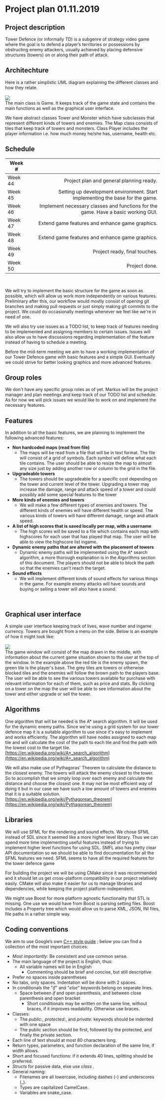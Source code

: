 # Project plan 01.11.2019

## Project description

Tower Defence (or informally TD) is a subgenre of strategy video game where the goal is to defend a player’s territories or possessions by obstructing enemy attackers, usually achieved by placing defensive structures (towers) on or along their path of attack.
<br /> 

## Architechture

Here is a rather simplistic UML diagram explaining the different classes and how they relate.
<br />
<br />
![](https://i.imgur.com/L5tW7fr.png)
<br />
The main class is Game. It keeps track of the game state and contains the main functions as well as the graphical user interface.

We have abstract classes Tower and Monster which have subclasses that represent different kinds of towers and enemies. The Map class consists of tiles that keep track of towers and monsters. Class Player includes the player information i.e. how much money he/she has, username, health etc.
<br /> 

## Schedule

| Week  # |                                                                                   |
| ------- | --------------------------------------------------------------------------------: |
| Week 44 |                                          Project plan and general planning ready. |
| Week 45 |     Setting up development environment. Start implementing the base for the game. |
| Week 46 | Implement necessary classes and functions for the game. Have a basic working GUI. |
| Week 47 |                                   Extend game features and enhance game graphics. |
| Week 48 |                                   Extend game features and enhance game graphics. |
| Week 49 |                                                     Project ready, final touches. |
| Week 50 |                                                                     Project done. |
<br />

We will try to implement the basic structure for the game as soon as possible, which will allow us work more independently on various features.
Preliminary after this, our workflow would mostly consist of opening git branches and making pull requests or just simply making git commits to the project. We could do occasionally meetings whenever we feel like we're in need of one.

We will also try use issues as a TODO list, to keep track of features needing to be implemented and assigning members to certain issues. Issues will also allow us to have discussions regarding implementation of the feature instead of having to schedule a meeting.

Before the mid-term meeting we aim to have a working implementation of our Tower Defence game with basic features and a simple GUI. Eventually we could strive for better looking graphics and more advanced features.
<br /> 

## Group roles

We don't have any specific group roles as of yet. Markus will be the project manager and plan meetings and keep track of our TODO list and schedule. As for now we will pick issues we would like to work on and implement the necessary features.
<br /> 

## Features

In addition to all the basic features, we are planning to implement the following advanced features:
<br />

- **Non hardcoded maps (read from file)**
  - The maps will be read from a file that will be in text format. The file will consist of a grid of symbols. Each symbol will define what each tile contains. The user should be able to resize the map to almost any size just by adding another row or column to the grid in the file.
- **Upgradeable towers**
  - The towers should be upgradeable for a specific cost depending on the tower and current level of the tower. Upgrading a tower may increase the damage, range and attack speed of a tower and could possibly add some special features to the tower
- **More kinds of enemies and towers**
  - We will make a few different types of enemies and towers. The different kinds of enemies will have different health or speed. The various kinds of towers will have different damage, range and attack speed.
- **A list of high scores that is saved locally per map, with a username**
  - The high scores will be saved to a file which contains each map with highscores for each user that has played that map. The user will be able to view the highscore list ingame.
- **Dynamic enemy paths that are altered with the placement of towers**
  - Dynamic enemy paths will be implemented using the A&ast; search algorithm, a more thorough explanation is in the Algorithms section of this document. The players should not be able to block the path so that the enemies can't reach the target.
- **Sound effects**
  - We will implement different kinds of sound effects for various things in the game. For example enemy attacks will have sounds and buying or selling a tower will also have a sound.

<br /> 

## Graphical user interface

A simple user interface keeping track of lives, wave number and ingame currency. Towers are bought from a menu on the side. Below is an example of how it might look like:
<br /> 
<br /> 
![](https://i.imgur.com/Vrg0YCF.png=600x)
<br /> 
The game window will consist of the map drawn in the middle, with information about the current game situation shown to the user at the top of the window. In the example above the red tile is the enemy spawn, the green tile is the player's base. The grey tiles are towers or otherwise blocked tiles and the enemies will follow the brown path to the players base. The user will be able to see the various towers available for purchase with relevant information for each of them, such as price and stats. By clicking on a tower on the map the user will be able to see information about the tower and either upgrade or sell the tower.
<br />

## Algorithms

One algorithm that will be needed is the A* search algorithm. It will be used for the dynamic enemy paths. Since we're using a grid system for our tower defence map it is a suitable algorithm to use since it's easy to implement and works efficiently. The algorithm will have nodes assigned to each map tile and will calculate the cost of the path to each tile and find the path with the lowest cost to the target tile.  
[https://en.wikipedia.org/wiki/A*_search_algorithm](https://en.wikipedia.org/wiki/A*_search_algorithm)

We will also make use of Pythagoras' Theorem to calculate the distance to the closest enemy. The towers will attack the enemy closest to the tower. So to accomplish that we simply loop over each enemy and calculate the distance and choose the closest one. It may not be most efficient way of doing it but in our case we have such a low amount of towers and enemies that it is a suitable solution.  
[https://en.wikipedia.org/wiki/Pythagorean_theorem](https://en.wikipedia.org/wiki/Pythagorean_theorem)
<br />

## Libraries

We will use SFML for the rendering and sound effects. We chose SFML instead of SDL since it seemed like a more higher level library. Thus we can spend more time implementing useful features instead of trying to implement higher level functions for using SDL. SMFL also has pretty clear API documentation so we should be able to find documentation for all the SFML features we need. SFML seems to have all the required features for the tower defence game

For building the project we will be using CMake since it was recommended and it should let us get cross-platform compatibility in our project relatively easily. CMake will also make it easier for us to manage libraries and dependencies, while keeping the project platform-independent.

We might use Boost for more platform agnostic functionality that STL is missing. One use we would have from Boost is parsing setting files. Boost includes a Property tree which would allow us to parse XML, JSON, INI files, file paths in a rather simple way.

## Coding conventions

We aim to use Google’s own [C++ style guide](https://google.github.io/styleguide/cppguide.html) ; below you can find a collection of the most important choices:

- *Most importantly*: Be consistent and use common sense.
- The main language of the project is English, thus:
  - All variable names will be in English
    - Commenting  should be brief and concise, but still descriptive
- Prefer no spaces inside parentheses
- No tabs, only spaces. Indentation will be done with 2 spaces.
- In conditionals the "*if*" and "*else*" keywords belong on separate lines.
  - Space between *if* and open parenthesis, and between close parenthesis and open bracket
    - Short conditionals may be written on the same line, without braces, if it improves readability. Otherwise use braces.
- Classes:
  - The *public:*, *protected:*, and *private:* keywords should be indented with one space
  - The public section should be first, followed by the protected, and finally the private section.
- Each line of text should at most 80 characters long.
- Return types, parameters, and function declaration of the same line, if width allows.
- Short and focused functions: if it extends 40 lines, splitting should be preferred.
- *Structs*  for passive data, else use *class* .
- General naming:
  - Filenames are all lowercase, including dashes (-) and underscores (\_).
  - Types are capitalized CamelCase.
  - Variables are snake_case.
